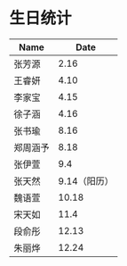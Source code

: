 # 生日统计

|Name|Date|
|----|----|
|张芳源|2.16|
|王睿妍|4.10|
|李家宝|4.15|
|徐子涵|4.16|
|张书瑜|8.16|
|郑周涵予|8.18|
|张伊萱|9.4|
|张天然|9.14（阳历）|
|魏语萱|10.18|
|宋天如|11.4|
|段俞彤|12.13|
|朱丽烨|12.24|
